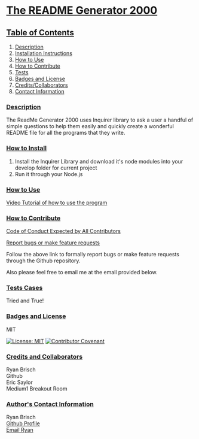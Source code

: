# <ins>The README Generator 2000</ins>

## <ins>Table of Contents</ins>

1. [Description](#description)
2. [Installation Instructions](#how_to_install)
3. [How to Use](#how_to_use)
4. [How to Contribute](#how_to_contribute)
5. [Tests](#test_cases)
6. [Badges and License](#badges_and_license)
7. [Credits/Collaborators](#credits_and_collaborators)
8. [Contact Information](#author_Contact_information)

### <ins>Description</ins>

The ReadMe Generator 2000 uses Inquirer library to ask a user a handful of simple questions to help them easily and quickly create a wonderful README file for all the programs that they write.

### <ins>How to Install</ins>

1. Install the Inquirer Library and download it's node modules into your develop folder for current project
2. Run it through your Node.js

### <ins>How to Use </ins>

[Video Tutorial of how to use the program](https://drive.google.com/file/d/1nmlT-DcQgPvRXhLZeDAsXMuGiVri73oa/view)

### <ins>How to Contribute </ins>

[Code of Conduct Expected by All Contributors](https://www.contributor-covenant.org/version/2/1/code_of_conduct/)

[Report bugs or make feature requests](https://github.com/brischster/most-interesting-ever/tree/main/.github/ISSUE_TEMPLATE)

Follow the above link to formally report bugs or make feature requests through the Github repository.

Also please feel free to email me at the email provided below.

### <ins>Tests Cases </ins>

Tried and True!

### <ins>Badges and License</ins>

MIT

[![License: MIT](https://img.shields.io/badge/License-MIT-yellow.svg)](https://opensource.org/licenses/MIT)
[![Contributor Covenant](https://img.shields.io/badge/Contributor%20Covenant-2.1-4baaaa.svg)](code_of_conduct.md)

### <ins>Credits and Collaborators</ins>

Ryan Brisch</br>
Github</br>
Eric Saylor</br>
Medium1 Breakout Room

### <ins>Author's Contact Information</ins>

Ryan Brisch</br>
[Github Profile](github.com)</br>
[Email Ryan](mailto:brischster@gmail.com)
